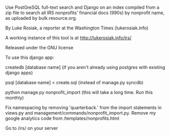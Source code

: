Use PostGreSQL full-text search and Django on an index compiled from a zip file to search all IRS nonprofits' financial docs (990s) by nonprofit name, as uploaded by bulk.resource.org.

By Luke Rosiak, a reporter at the Washington Times (lukerosiak.info)

A working instance of this tool is at http://lukerosiak.info/irs/

Released under the GNU license

To use this django app:

createdb [database name] (if you aren't already using postgres with existing django apps)

psql [database name] < create.sql (instead of manage.py syncdb)

python manage.py nonprofit_import (this will take a long time. Run this monthly) 

Fix namespacing by removing 'quarterback.' from the import statements in views.py and management/commands/nonprofit_import.py. Remove my google analytics code from /templates/nonprofits.html

Go to /irs/ on your server
